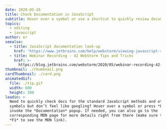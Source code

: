 ```yaml
---
date: 2020-05-26
title: Check Documentation in JavaScript
subtitle: Hover over a symbol or use a shortcut to quickly review documentation.
topics:
  - editing
  - javascript
author: er
seealso:
  - title: JavaScript documentation look-up
    href: 'https://www.jetbrains.com/help/webstorm/viewing-javascript-reference.html'
  - title: Webinar Recording - 42 WebStorm Tips and Tricks
    href: >-
      https://blog.jetbrains.com/webstorm/2020/05/webinar-recording-42-webstorm-tips-and-tricks/
thumbnail: ./thumbnail.png
cardThumbnail: ./card.png
animatedGif:
  file: ./tip.gif
  width: 600
  height: 300
leadin: >
  Need to quickly check docs for the standard JavaScript methods and other
  symbols but don’t feel like googling? Hover over a symbol or press *F1* to
  invoke the *Documentation* popup. If needed, you can also go to the
  corresponding MDN page for more details right from there (make sure to press
  *F1* to see the MDN link).
---
```


